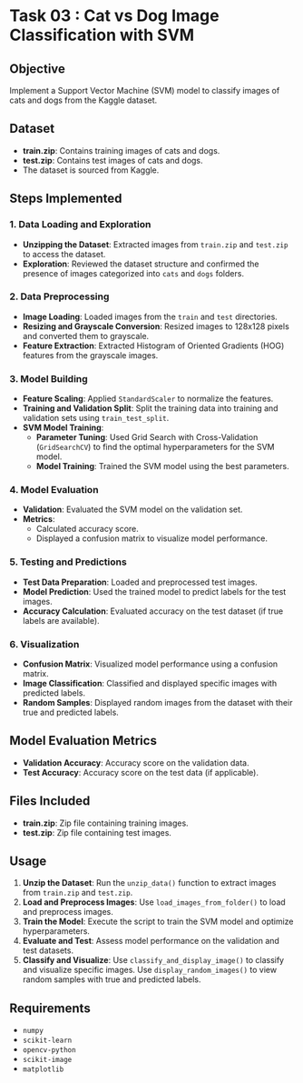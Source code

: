
# Task 03 : Cat vs Dog Image Classification with SVM

## Objective

Implement a Support Vector Machine (SVM) model to classify images of cats and dogs from the Kaggle dataset.

## Dataset

- **train.zip**: Contains training images of cats and dogs.
- **test.zip**: Contains test images of cats and dogs.
- The dataset is sourced from Kaggle.

## Steps Implemented

### 1. Data Loading and Exploration

- **Unzipping the Dataset**: Extracted images from `train.zip` and `test.zip` to access the dataset.
- **Exploration**: Reviewed the dataset structure and confirmed the presence of images categorized into `cats` and `dogs` folders.

### 2. Data Preprocessing

- **Image Loading**: Loaded images from the `train` and `test` directories.
- **Resizing and Grayscale Conversion**: Resized images to 128x128 pixels and converted them to grayscale.
- **Feature Extraction**: Extracted Histogram of Oriented Gradients (HOG) features from the grayscale images.

### 3. Model Building

- **Feature Scaling**: Applied `StandardScaler` to normalize the features.
- **Training and Validation Split**: Split the training data into training and validation sets using `train_test_split`.
- **SVM Model Training**:
  - **Parameter Tuning**: Used Grid Search with Cross-Validation (`GridSearchCV`) to find the optimal hyperparameters for the SVM model.
  - **Model Training**: Trained the SVM model using the best parameters.

### 4. Model Evaluation

- **Validation**: Evaluated the SVM model on the validation set.
- **Metrics**:
  - Calculated accuracy score.
  - Displayed a confusion matrix to visualize model performance.

### 5. Testing and Predictions

- **Test Data Preparation**: Loaded and preprocessed test images.
- **Model Prediction**: Used the trained model to predict labels for the test images.
- **Accuracy Calculation**: Evaluated accuracy on the test dataset (if true labels are available).

### 6. Visualization

- **Confusion Matrix**: Visualized model performance using a confusion matrix.
- **Image Classification**: Classified and displayed specific images with predicted labels.
- **Random Samples**: Displayed random images from the dataset with their true and predicted labels.


##  Model Evaluation Metrics

- **Validation Accuracy**: Accuracy score on the validation data.
- **Test Accuracy**: Accuracy score on the test data (if applicable).

## Files Included

- **train.zip**: Zip file containing training images.
- **test.zip**: Zip file containing test images.

## Usage

1. **Unzip the Dataset**: Run the `unzip_data()` function to extract images from `train.zip` and `test.zip`.
2. **Load and Preprocess Images**: Use `load_images_from_folder()` to load and preprocess images.
3. **Train the Model**: Execute the script to train the SVM model and optimize hyperparameters.
4. **Evaluate and Test**: Assess model performance on the validation and test datasets.
5. **Classify and Visualize**: Use `classify_and_display_image()` to classify and visualize specific images. Use `display_random_images()` to view random samples with true and predicted labels.


## Requirements

- `numpy`
- `scikit-learn`
- `opencv-python`
- `scikit-image`
- `matplotlib`


